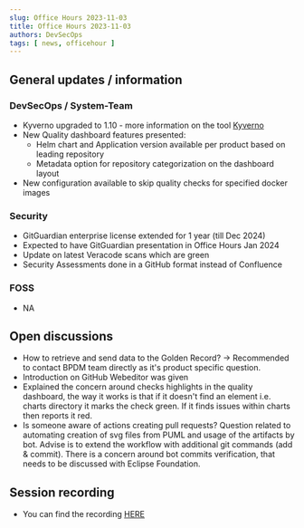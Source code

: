 ```yaml
---
slug: Office Hours 2023-11-03
title: Office Hours 2023-11-03
authors: DevSecOps
tags: [ news, officehour ]
---
```


## General updates / information

### DevSecOps / System-Team

- Kyverno upgraded to 1.10 - more information on the tool [Kyverno](https://kyverno.io/)
- New Quality dashboard features presented:
    - Helm chart and Application version available per product based on leading repository
    - Metadata option for repository categorization on the dashboard layout
- New configuration available to skip quality checks for specified docker images 

### Security

- GitGuardian enterprise license extended for 1 year (till Dec 2024)
- Expected to have GitGuardian presentation in Office Hours Jan 2024
- Update on latest Veracode scans which are green
- Security Assessments done in a GitHub format instead of Confluence

### FOSS

- NA

## Open discussions

- How to retrieve and send data to the Golden Record? -> Recommended to contact BPDM team directly as it's product specific question.
- Introduction on GitHub Webeditor was given
- Explained the concern around checks highlights in the quality dashboard, the way it works is that if it doesn't find an element i.e. charts directory it marks the check green. If it finds issues within charts then reports it red.
- Is someone aware of actions creating pull requests? Question related to automating creation of svg files from PUML and usage of the artifacts by bot. Advise is to extend the workflow with additional git commands (add & commit). There is a concern around bot commits verification, that needs to be discussed with Eclipse Foundation.


## Session recording

- You can find the recording [HERE](https://bcgcatenax.sharepoint.com/:v:/r/sites/CommunitiesofPractises/Shared%20Documents/CX-CoP%20DevSecOps/Office_Hours_Regular_Recordings/CXDevSecOps%20Office%20Hours-20231103_124140-Meeting%20Recording%20-%20Trim.mp4?csf=1&web=1&e=QDGDR8)
